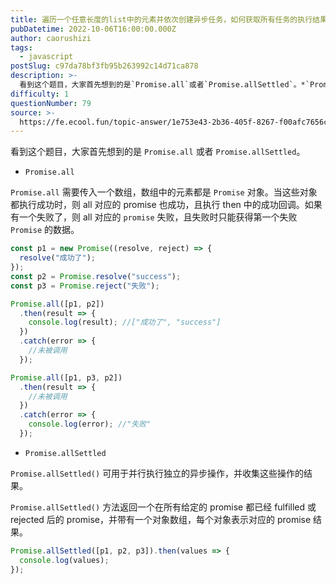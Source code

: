 ```yaml
---
title: 遍历一个任意长度的list中的元素并依次创建异步任务，如何获取所有任务的执行结果？
pubDatetime: 2022-10-06T16:00:00.000Z
author: caorushizi
tags:
  - javascript
postSlug: c97da78bf3fb95b263992c14d71ca878
description: >-
  看到这个题目，大家首先想到的是`Promise.all`或者`Promise.allSettled`。*`Promise.all``Promise.all`需要传入一个数组，数组中的元素都是`Prom
difficulty: 1
questionNumber: 79
source: >-
  https://fe.ecool.fun/topic-answer/1e753e43-2b36-405f-8267-f00afc7656c1?orderBy=updateTime&order=desc&tagId=10
---
```


看到这个题目，大家首先想到的是 `Promise.all` 或者 `Promise.allSettled`。

- `Promise.all`

`Promise.all` 需要传入一个数组，数组中的元素都是 `Promise` 对象。当这些对象都执行成功时，则 all 对应的 promise 也成功，且执行 then 中的成功回调。如果有一个失败了，则 all 对应的 `promise` 失败，且失败时只能获得第一个失败 `Promise` 的数据。

```js
const p1 = new Promise((resolve, reject) => {
  resolve("成功了");
});
const p2 = Promise.resolve("success");
const p3 = Promise.reject("失败");

Promise.all([p1, p2])
  .then(result => {
    console.log(result); //["成功了", "success"]
  })
  .catch(error => {
    //未被调用
  });

Promise.all([p1, p3, p2])
  .then(result => {
    //未被调用
  })
  .catch(error => {
    console.log(error); //"失败"
  });
```

- `Promise.allSettled`

`Promise.allSettled()` 可用于并行执行独立的异步操作，并收集这些操作的结果。

`Promise.allSettled()` 方法返回一个在所有给定的 promise 都已经 fulfilled 或 rejected 后的 promise，并带有一个对象数组，每个对象表示对应的 promise 结果。

```js
Promise.allSettled([p1, p2, p3]).then(values => {
  console.log(values);
});
```
